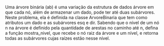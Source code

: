Uma árvore binária (ab) é uma variação da estrutura de dados árvore em que cada nó, além de armazenar um dado, pode ter até duas subárvores. Neste problema, ela é definida na classe ArvoreBinaria que tem como atributos um dado e as subárvores esq e dir.  Sabendo que o nível de um nó n na árvore é definido pela quantidade de arestas no caminho até n, defina a função mostra_nivel, que recebe o nó raiz da árvore e um nível, e retorna todas as subárvores cujas raízes estão nesse nível.
